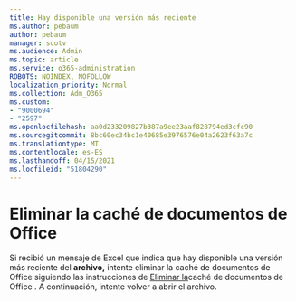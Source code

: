 ```yaml
---
title: Hay disponible una versión más reciente
ms.author: pebaum
author: pebaum
manager: scotv
ms.audience: Admin
ms.topic: article
ms.service: o365-administration
ROBOTS: NOINDEX, NOFOLLOW
localization_priority: Normal
ms.collection: Adm_O365
ms.custom:
- "9000694"
- "2597"
ms.openlocfilehash: aa0d233209827b387a9ee23aaf828794ed3cfc90
ms.sourcegitcommit: 8bc60ec34bc1e40685e3976576e04a2623f63a7c
ms.translationtype: MT
ms.contentlocale: es-ES
ms.lasthandoff: 04/15/2021
ms.locfileid: "51804290"
---
```

# <a name="delete-the-office-document-cache"></a>Eliminar la caché de documentos de Office

Si recibió un mensaje de Excel que indica que hay disponible una versión más reciente del **archivo,** intente eliminar la caché de documentos de Office siguiendo las instrucciones de [Eliminar la](https://support.office.com/article/b1d3765e-d71b-4bb8-99ca-acd22c42995d)caché de documentos de Office . A continuación, intente volver a abrir el archivo.
